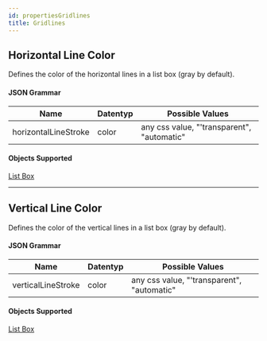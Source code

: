 ```yaml
---
id: propertiesGridlines
title: Gridlines
---
```


## Horizontal Line Color

Defines the color of the horizontal lines in a list box (gray by default).

#### JSON Grammar

| Name                 | Datentyp | Possible Values                            |
| -------------------- | -------- | ------------------------------------------ |
| horizontalLineStroke | color    | any css value, "'transparent", "automatic" |

#### Objects Supported

[List Box](listbox_overview.md)

---

## Vertical Line Color

Defines the color of the vertical lines in a list box (gray by default).

#### JSON Grammar

| Name               | Datentyp | Possible Values                            |
| ------------------ | -------- | ------------------------------------------ |
| verticalLineStroke | color    | any css value, "'transparent", "automatic" |

#### Objects Supported

[List Box](listbox_overview.md)
